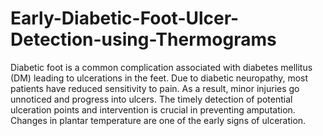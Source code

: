 # Early-Diabetic-Foot-Ulcer-Detection-using-Thermograms

Diabetic foot is a common complication associated with diabetes mellitus (DM) leading to ulcerations in 
the feet. Due to diabetic neuropathy, most patients have reduced sensitivity to pain. As a result, minor injuries go 
unnoticed and progress into ulcers. The timely detection of potential ulceration points and intervention is crucial in 
preventing amputation. Changes in plantar temperature are one of the early signs of ulceration.

